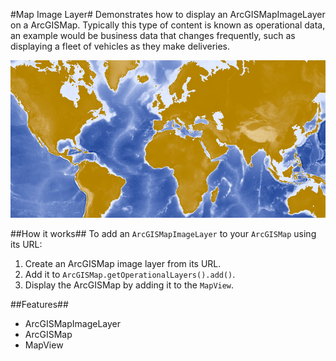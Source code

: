 #Map Image Layer#
Demonstrates how to display an ArcGISMapImageLayer on a ArcGISMap. Typically this type of content is known as operational data, an example would be business data that changes frequently, such as displaying a fleet of vehicles as they make deliveries.

![](MapImageLayer.png)

##How it works##
To add an `ArcGISMapImageLayer` to your `ArcGISMap` using its URL:

1. Create an ArcGISMap image layer from its URL.
2. Add it to `ArcGISMap.getOperationalLayers().add()`.
3. Display the ArcGISMap by adding it to the `MapView`.

##Features##
- ArcGISMapImageLayer
- ArcGISMap
- MapView
